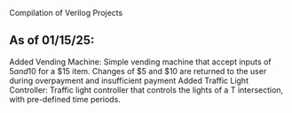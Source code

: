 Compilation of Verilog Projects

As of 01/15/25:
--------------------------------------------------------------------------------------------------------------------------------------------------------------------------------------------
Added Vending Machine: Simple vending machine that accept inputs of $5 and 10$ for a $15 item.  Changes of $5 and $10 are returned to the user during overpayment and insufficient payment
Added Traffic Light Controller: Traffic light controller that controls the lights of a T intersection, with pre-defined time
periods.  
